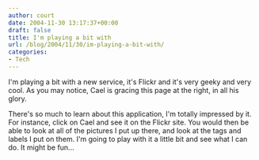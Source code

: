 ```yaml
---
author: court
date: 2004-11-30 13:17:37+00:00
draft: false
title: I'm playing a bit with
url: /blog/2004/11/30/im-playing-a-bit-with/
categories:
- Tech
---
```


I'm playing a bit with a new service, it's Flickr and it's very geeky and very cool.  As you may notice, Cael is gracing this page at the right, in all his glory.

There's so much to learn about this application, I'm totally impressed by it.  For instance, click on Cael and see it on the Flickr site.  You would then be able to look at all of the pictures I put up there, and look at the tags and labels I put on them.  I'm going to play with it a little bit and see what I can do.  It might be fun...
